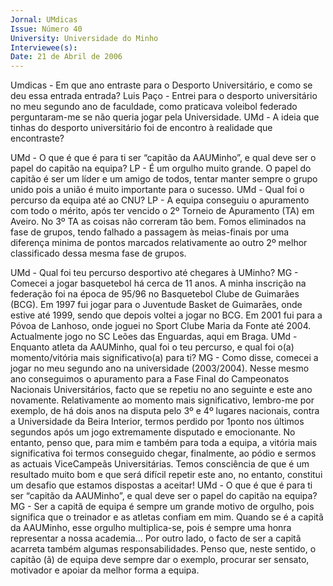 ```yaml
---
Jornal: UMdicas
Issue: Número 40
University: Universidade do Minho
Interviewee(s): 
Date: 21 de Abril de 2006
---
```

Umdicas - Em que ano entraste para o Desporto
Universitário, e como se deu essa entrada
entrada?
Luis Paço - Entrei para o desporto universitário no
meu segundo ano de faculdade, como praticava
voleibol federado perguntaram-me se não queria
jogar pela Universidade.
UMd - A ideia que tinhas do desporto universitário
foi de encontro à realidade que encontraste?

UMd - O que é que é para ti ser “capitão da
AAUMinho”, e qual deve ser o papel do capitão na
equipa?
LP - É um orgulho muito grande. O papel do capitão é
ser um líder e um amigo de todos, tentar manter
sempre o grupo unido pois a união é muito importante
para o sucesso.
UMd - Qual foi o percurso da equipa até ao CNU?
LP - A equipa conseguiu o apuramento com todo o
mérito, após ter vencido o 2º Torneio de Apuramento
(TA) em Aveiro. No 3º TA as coisas não correram tão
bem. Fomos eliminados na fase de grupos, tendo
falhado a passagem às meias-finais por uma
diferença minima de pontos marcados relativamente
ao outro 2º melhor classificado dessa mesma fase de
grupos.

UMd - Qual foi teu percurso desportivo até
chegares à UMinho?
MG - Comecei a jogar basquetebol há cerca de 11
anos. A minha inscrição na federação foi na época de
95/96 no Basquetebol Clube de Guimarães (BCG).
Em 1997 fui jogar para o Juventude Basket de
Guimarães, onde estive até 1999, sendo que depois
voltei a jogar no BCG. Em 2001 fui para a Póvoa de
Lanhoso, onde joguei no Sport Clube Maria da Fonte
até 2004. Actualmente jogo no SC Leões das
Enguardas, aqui em Braga.
UMd - Enquanto atleta da AAUMinho, qual foi o teu
percurso, e qual foi o(a) momento/vitória mais
significativo(a) para ti?
MG - Como disse, comecei a jogar no meu segundo
ano na universidade (2003/2004). Nesse mesmo ano
conseguimos o apuramento para a Fase Final do
Campeonatos Nacionais Universitários, facto que se
repetiu no ano seguinte e este ano novamente.
Relativamente ao momento mais significativo,
lembro-me por exemplo, de há dois anos na disputa
pelo 3º e 4º lugares nacionais, contra a Universidade
da Beira Interior, termos perdido por 1ponto nos
últimos segundos após um jogo extremamente
disputado e emocionante. No entanto, penso que,
para mim e também para toda a equipa, a vitória mais
significativa foi termos conseguido chegar,
finalmente, ao pódio e sermos as actuais ViceCampeãs Universitárias. Temos consciência de que é
um resultado muito bom e que será difícil repetir este
ano, no entanto, constitui um desafio que estamos
dispostas a aceitar!
UMd - O que é que é para ti ser “capitão da
AAUMinho”, e qual deve ser o papel do capitão na
equipa?
MG - Ser a capitã de equipa é sempre um grande
motivo de orgulho, pois significa que o treinador e as
atletas confiam em mim. Quando se é a capitã da
AAUMinho, esse orgulho multiplica-se, pois é sempre
uma honra representar a nossa academia… Por outro
lado, o facto de ser a capitã acarreta também algumas
responsabilidades. Penso que, neste sentido, o
capitão (ã) de equipa deve sempre dar o exemplo,
procurar ser sensato, motivador e apoiar da melhor
forma a equipa.